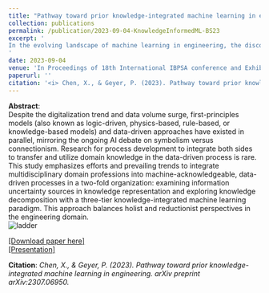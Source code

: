 ```yaml
---
title: "Pathway toward prior knowledge-integrated machine learning in engineering"
collection: publications
permalink: /publication/2023-09-04-KnowledgeInformedML-BS23
excerpt: '
In the evolving landscape of machine learning in engineering, the discourse often veers toward the contrast between first-principles models and data-driven approaches. However, bridging these approaches has remained an under-explored territory. This manuscript delves into this intersection, offering a foundational framework to seamlessly incorporate domain knowledge into the data-driven methodology. Serving as a pivotal reference, the paper not only provides a structural guide but also brings cohesion to a myriad of related publications, painting a comprehensive picture of the ladder of knowledge-integrated machine learning. By setting the context in the building engineering domain as a demonstration, we explore the instrumental in shaping our understanding of knowledge integration in the modern engineering realm, clarifying the synergistic knowledge integration across different stages of the data-driven process.
'
date: 2023-09-04
venue: 'In Proceedings of 18th International IBPSA conference and Exhibition, Building Simulation 2023'
paperurl: ''
citation: '<i> Chen, X., & Geyer, P. (2023). Pathway toward prior knowledge-integrated machine learning in engineering. arXiv preprint arXiv:2307.06950. </i>'
---
```


**Abstract**: <br>
Despite the digitalization trend and data volume surge, first-principles models (also known as logic-driven, physics-based, rule-based, or knowledge-based models) and data-driven approaches have existed in parallel, mirroring the ongoing AI debate on symbolism versus connectionism. Research for process development to integrate both sides to transfer and utilize domain knowledge in the data-driven process is rare. This study emphasizes efforts and prevailing trends to integrate multidisciplinary domain professions into machine-acknowledgeable, data-driven processes in a two-fold organization: examining information uncertainty sources in knowledge representation and exploring knowledge decomposition with a three-tier knowledge-integrated machine learning paradigm. This approach balances holist and reductionist perspectives in the engineering domain.<Br>
![ladder](https://github.com/chenxiachan/chenxiachan.github.io/assets/106488602/9c33dc32-a7cf-4a15-89a9-4f4317c7f24d)<br>


[[Download paper here]](https://arxiv.org/abs/2307.06950)<Br>
[[Presentation]](https://github.com/chenxiachan/chenxiachan.github.io/blob/master/files/BS2023_Xia_07.09.2023.pdf)

**Citation**:<I> Chen, X., & Geyer, P. (2023). Pathway toward prior knowledge-integrated machine learning in engineering. arXiv preprint arXiv:2307.06950. </i>
